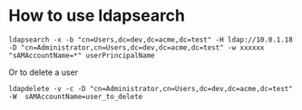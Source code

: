 # How to use ldapsearch

```
ldapsearch -x -b "cn=Users,dc=dev,dc=acme,dc=test" -H ldap://10.0.1.18 -D "cn=Administrator,cn=Users,dc=dev,dc=acme,dc=test" -w xxxxxx "sAMAccountName=*" userPrincipalName 
```

Or to delete a user
```
ldapdelete -v -c -D "cn=Administrator,cn=Users,dc=dev,dc=acme,dc=test" -W  sAMAccountName=user_to_delete
```